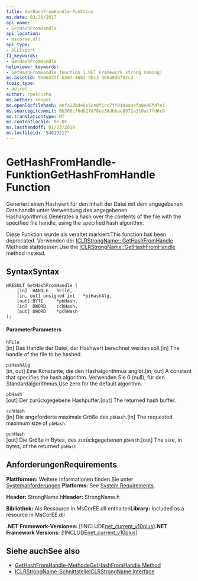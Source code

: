 ```yaml
---
title: GetHashFromHandle-Funktion
ms.date: 03/30/2017
api_name:
- GetHashFromHandle
api_location:
- mscoree.dll
api_type:
- DLLExport
f1_keywords:
- GetHashFromHandle
helpviewer_keywords:
- GetHashFromHandle function [.NET Framework strong naming]
ms.assetid: 9e00337f-b307-4602-9bc3-965a8dbf02cd
topic_type:
- apiref
author: rpetrusha
ms.author: ronpet
ms.openlocfilehash: defa18bde8e5ce0f1cc7ff040aaa4fa0e95fd7e1
ms.sourcegitcommit: 6b308cf6d627d78ee36dbbae8972a310ac7fd6c8
ms.translationtype: MT
ms.contentlocale: de-DE
ms.lasthandoff: 01/23/2019
ms.locfileid: "54619217"
---
```

# <a name="gethashfromhandle-function"></a><span data-ttu-id="20e9d-102">GetHashFromHandle-Funktion</span><span class="sxs-lookup"><span data-stu-id="20e9d-102">GetHashFromHandle Function</span></span>
<span data-ttu-id="20e9d-103">Generiert einen Hashwert für den Inhalt der Datei mit dem angegebenen Dateihandle unter Verwendung des angegebenen Hashalgorithmus.</span><span class="sxs-lookup"><span data-stu-id="20e9d-103">Generates a hash over the contents of the file with the specified file handle, using the specified hash algorithm.</span></span>  
  
 <span data-ttu-id="20e9d-104">Diese Funktion wurde als veraltet markiert.</span><span class="sxs-lookup"><span data-stu-id="20e9d-104">This function has been deprecated.</span></span> <span data-ttu-id="20e9d-105">Verwenden der [ICLRStrongName:: GetHashFromHandle](../../../../docs/framework/unmanaged-api/hosting/iclrstrongname-gethashfromhandle-method.md) Methode stattdessen.</span><span class="sxs-lookup"><span data-stu-id="20e9d-105">Use the [ICLRStrongName::GetHashFromHandle](../../../../docs/framework/unmanaged-api/hosting/iclrstrongname-gethashfromhandle-method.md) method instead.</span></span>  
  
## <a name="syntax"></a><span data-ttu-id="20e9d-106">Syntax</span><span class="sxs-lookup"><span data-stu-id="20e9d-106">Syntax</span></span>  
  
```  
HRESULT GetHashFromHandle (  
    [in]  HANDLE   hFile,  
    [in, out] unsigned int   *piHashAlg,  
    [out] BYTE     *pbHash,  
    [in]  DWORD    cchHash,  
    [out] DWORD    *pchHash  
);  
```  
  
#### <a name="parameters"></a><span data-ttu-id="20e9d-107">Parameter</span><span class="sxs-lookup"><span data-stu-id="20e9d-107">Parameters</span></span>  
 `hFile`  
 <span data-ttu-id="20e9d-108">[in] Das Handle der Datei, der Hashwert berechnet werden soll.</span><span class="sxs-lookup"><span data-stu-id="20e9d-108">[in] The handle of the file to be hashed.</span></span>  
  
 `piHashAlg`  
 <span data-ttu-id="20e9d-109">[in, out] Eine Konstante, die den Hashalgorithmus angibt.</span><span class="sxs-lookup"><span data-stu-id="20e9d-109">[in, out] A constant that specifies the hash algorithm.</span></span> <span data-ttu-id="20e9d-110">Verwenden Sie 0 (null), für den Standardalgorithmus.</span><span class="sxs-lookup"><span data-stu-id="20e9d-110">Use zero for the default algorithm.</span></span>  
  
 `pbHash`  
 <span data-ttu-id="20e9d-111">[out] Der zurückgegebene Hashpuffer.</span><span class="sxs-lookup"><span data-stu-id="20e9d-111">[out] The returned hash buffer.</span></span>  
  
 `cchHash`  
 <span data-ttu-id="20e9d-112">[in] Die angeforderte maximale Größe des `pbHash`.</span><span class="sxs-lookup"><span data-stu-id="20e9d-112">[in] The requested maximum size of `pbHash`.</span></span>  
  
 `pchHash`  
 <span data-ttu-id="20e9d-113">[out] Die Größe in Bytes, des zurückgegebenen `pbHash`.</span><span class="sxs-lookup"><span data-stu-id="20e9d-113">[out] The size, in bytes, of the returned `pbHash`.</span></span>  
  
## <a name="requirements"></a><span data-ttu-id="20e9d-114">Anforderungen</span><span class="sxs-lookup"><span data-stu-id="20e9d-114">Requirements</span></span>  
 <span data-ttu-id="20e9d-115">**Plattformen:** Weitere Informationen finden Sie unter [Systemanforderungen](../../../../docs/framework/get-started/system-requirements.md).</span><span class="sxs-lookup"><span data-stu-id="20e9d-115">**Platforms:** See [System Requirements](../../../../docs/framework/get-started/system-requirements.md).</span></span>  
  
 <span data-ttu-id="20e9d-116">**Header:** StrongName.h</span><span class="sxs-lookup"><span data-stu-id="20e9d-116">**Header:** StrongName.h</span></span>  
  
 <span data-ttu-id="20e9d-117">**Bibliothek:** Als Ressource in MsCorEE.dll enthalten</span><span class="sxs-lookup"><span data-stu-id="20e9d-117">**Library:** Included as a resource in MsCorEE.dll</span></span>  
  
 <span data-ttu-id="20e9d-118">**.NET Framework-Versionen:** [!INCLUDE[net_current_v10plus](../../../../includes/net-current-v10plus-md.md)]</span><span class="sxs-lookup"><span data-stu-id="20e9d-118">**.NET Framework Versions:** [!INCLUDE[net_current_v10plus](../../../../includes/net-current-v10plus-md.md)]</span></span>  
  
## <a name="see-also"></a><span data-ttu-id="20e9d-119">Siehe auch</span><span class="sxs-lookup"><span data-stu-id="20e9d-119">See also</span></span>
- [<span data-ttu-id="20e9d-120">GetHashFromHandle-Methode</span><span class="sxs-lookup"><span data-stu-id="20e9d-120">GetHashFromHandle Method</span></span>](../../../../docs/framework/unmanaged-api/hosting/iclrstrongname-gethashfromhandle-method.md)
- [<span data-ttu-id="20e9d-121">ICLRStrongName-Schnittstelle</span><span class="sxs-lookup"><span data-stu-id="20e9d-121">ICLRStrongName Interface</span></span>](../../../../docs/framework/unmanaged-api/hosting/iclrstrongname-interface.md)
